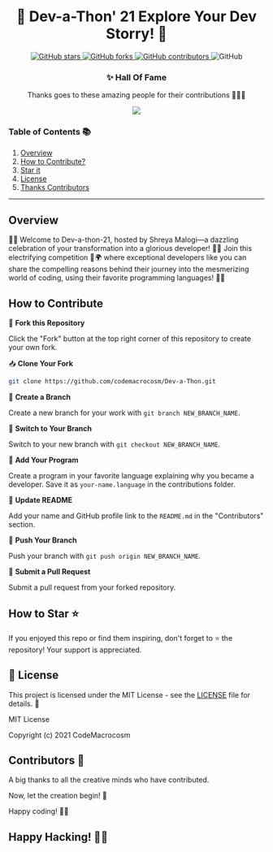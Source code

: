 
<div align="center">

# 🚀 Dev-a-Thon' 21  Explore Your Dev Storry! 🌟

</div>
<p align="center">
  <a href="https://github.com/CodeMacrocosm/Dev-a-Thon/stargazers">
    <img src="https://img.shields.io/github/stars/CodeMacrocosm/Dev-a-Thon?style=flat-square" alt="GitHub stars">
  </a>
  <a href="https://github.com/CodeMacrocosm/Dev-a-Thon/network">
    <img src="https://img.shields.io/github/forks/CodeMacrocosm/Dev-a-Thon?style=flat-square" alt="GitHub forks">
  </a>
  <a href="https://github.com/codemacrocosm/Dev-a-Thon/graphs/contributors">
    <img src="https://img.shields.io/github/contributors/codemacrocosm/Dev-a-Thon.svg" alt="GitHub contributors">
  </a>
  <img src="https://img.shields.io/github/license/CodeMacrocosm/Dev-a-Thon" alt="GitHub">
</p>

<div align="center">

### ✨ Hall Of Fame

Thanks goes to these amazing people for their contributions 🎉🎉🎉

<a href="https://github.com/codeMacrocosm/Dev-a-Thon/graphs/contributors">
  <img src="https://contrib.rocks/image?repo=codeMacrocosm/Dev-a-Thon" />
</a>

</div>




### Table of Contents 📚

1. [Overview](#overview)
3. [How to Contribute?](#how-to-contribute)
4. [Star it](#how-to-star-)
5. [License](#-license)
6. [Thanks Contributors](#contributors-)


---


## Overview

🚀🌟 Welcome to Dev-a-thon-21, hosted by Shreya Malogi—a dazzling celebration of your transformation into a glorious developer! 🌟🚀 Join this electrifying competition 🎈🌍 where exceptional developers like you can share the compelling reasons behind their journey into the mesmerizing world of coding, using their favorite programming languages! 🌟🚀

## How to Contribute

🍴 **Fork this Repository** 

   Click the "Fork" button at the top right corner of this repository to create your own fork.

📥 **Clone Your Fork** 

   ```bash
   git clone https://github.com/codemacrocosm/Dev-a-Thon.git
   ```

🌿 **Create a Branch** 

   Create a new branch for your work with `git branch NEW_BRANCH_NAME`.

🔀 **Switch to Your Branch** 

   Switch to your new branch with `git checkout NEW_BRANCH_NAME`.

🚀 **Add Your Program** 

   Create a program in your favorite language explaining why you became a developer. Save it as `your-name.language` in the contributions folder.

📝 **Update README** 

   Add your name and GitHub profile link to the `README.md` in the "Contributors" section.

🚀 **Push Your Branch** 

   Push your branch with `git push origin NEW_BRANCH_NAME`.

🎉 **Submit a Pull Request** 

   Submit a pull request from your forked repository.

   
## How to Star ⭐

If you enjoyed this repo or find them inspiring, don't forget to ⭐ the repository! Your support is appreciated.

## 📄 License

This project is licensed under the MIT License - see the [LICENSE](LICENSE) file for details. 📜

MIT License

Copyright (c) 2021 CodeMacrocosm



## Contributors 🙌

A big thanks to all the creative minds who have contributed.

Now, let the creation begin! 🎨

Happy coding! 🚀🎉

## Happy Hacking! 🎃👾

